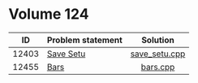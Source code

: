 # Volume 124

|  ID   |                                                       Problem statement                                                       |             Solution             |
|:-----:|:------------------------------------------------------------------------------------------------------------------------------|:--------------------------------:|
| 12403 | [Save Setu](http://uva.onlinejudge.org/index.php?option=com_onlinejudge&Itemid=8&category=279&page=show_problem&problem=3834) | [save_setu.cpp](./save_setu.cpp) |
| 12455 | [Bars](http://uva.onlinejudge.org/index.php?option=com_onlinejudge&Itemid=8&category=279&page=show_problem&problem=3886)      | [bars.cpp](./bars.cpp)           |
